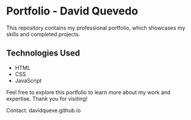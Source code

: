 <h1>Portfolio - David Quevedo</h1>
This repository contains my professional portfolio, which showcases my skills and completed projects.

<h2>Technologies Used</h2>
<ul>
  <li>HTML</li>
  <li>CSS</li>
  <li>JavaScript</li>
</ul>
Feel free to explore this portfolio to learn more about my work and expertise. Thank you for visiting!

Contact: davidqueve.github.io
